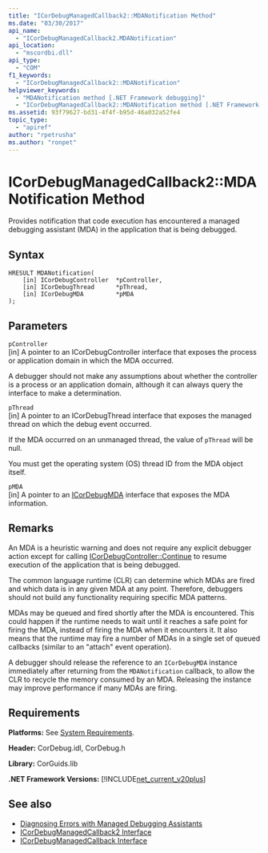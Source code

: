 ```yaml
---
title: "ICorDebugManagedCallback2::MDANotification Method"
ms.date: "03/30/2017"
api_name: 
  - "ICorDebugManagedCallback2.MDANotification"
api_location: 
  - "mscordbi.dll"
api_type: 
  - "COM"
f1_keywords: 
  - "ICorDebugManagedCallback2::MDANotification"
helpviewer_keywords: 
  - "MDANotification method [.NET Framework debugging]"
  - "ICorDebugManagedCallback2::MDANotification method [.NET Framework debugging]"
ms.assetid: 93f79627-bd31-4f4f-b95d-46a032a52fe4
topic_type: 
  - "apiref"
author: "rpetrusha"
ms.author: "ronpet"
---
```

# ICorDebugManagedCallback2::MDANotification Method
Provides notification that code execution has encountered a managed debugging assistant (MDA) in the application that is being debugged.  
  
## Syntax  
  
```  
HRESULT MDANotification(  
    [in] ICorDebugController  *pController,  
    [in] ICorDebugThread      *pThread,  
    [in] ICorDebugMDA         *pMDA  
);  
```  
  
## Parameters  
 `pController`  
 [in] A pointer to an ICorDebugController interface that exposes the process or application domain in which the MDA occurred.  
  
 A debugger should not make any assumptions about whether the controller is a process or an application domain, although it can always query the interface to make a determination.  
  
 `pThread`  
 [in] A pointer to an ICorDebugThread interface that exposes the managed thread on which the debug event occurred.  
  
 If the MDA occurred on an unmanaged thread, the value of `pThread` will be null.  
  
 You must get the operating system (OS) thread ID from the MDA object itself.  
  
 `pMDA`  
 [in] A pointer to an [ICorDebugMDA](../../../../docs/framework/unmanaged-api/debugging/icordebugmda-interface.md) interface that exposes the MDA information.  
  
## Remarks  
 An MDA is a heuristic warning and does not require any explicit debugger action except for calling [ICorDebugController::Continue](../../../../docs/framework/unmanaged-api/debugging/icordebugcontroller-continue-method.md) to resume execution of the application that is being debugged.  
  
 The common language runtime (CLR) can determine which MDAs are fired and which data is in any given MDA at any point. Therefore, debuggers should not build any functionality requiring specific MDA patterns.  
  
 MDAs may be queued and fired shortly after the MDA is encountered. This could happen if the runtime needs to wait until it reaches a safe point for firing the MDA, instead of firing the MDA when it encounters it. It also means that the runtime may fire a number of MDAs in a single set of queued callbacks (similar to an "attach" event operation).  
  
 A debugger should release the reference to an `ICorDebugMDA` instance immediately after returning from the `MDANotification` callback, to allow the CLR to recycle the memory consumed by an MDA. Releasing the instance may improve performance if many MDAs are firing.  
  
## Requirements  
 **Platforms:** See [System Requirements](../../../../docs/framework/get-started/system-requirements.md).  
  
 **Header:** CorDebug.idl, CorDebug.h  
  
 **Library:** CorGuids.lib  
  
 **.NET Framework Versions:** [!INCLUDE[net_current_v20plus](../../../../includes/net-current-v20plus-md.md)]  
  
## See also
- [Diagnosing Errors with Managed Debugging Assistants](../../../../docs/framework/debug-trace-profile/diagnosing-errors-with-managed-debugging-assistants.md)
- [ICorDebugManagedCallback2 Interface](../../../../docs/framework/unmanaged-api/debugging/icordebugmanagedcallback2-interface.md)
- [ICorDebugManagedCallback Interface](../../../../docs/framework/unmanaged-api/debugging/icordebugmanagedcallback-interface.md)
